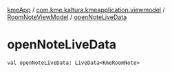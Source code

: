 [kmeApp](../../index.md) / [com.kme.kaltura.kmeapplication.viewmodel](../index.md) / [RoomNoteViewModel](index.md) / [openNoteLiveData](./open-note-live-data.md)

# openNoteLiveData

`val openNoteLiveData: LiveData<KmeRoomNote>`